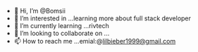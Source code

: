 - 👋 Hi, I’m @Bomsii
- 👀 I’m interested in ...learning more about full stack developer
- 🌱 I’m currently learning ...rivtech
- 💞️ I’m looking to collaborate on ...
- 📫 How to reach me ...emial:@lilbieber1999@gmail.com 

<!---
Bomsii/Bomsii is a ✨ special ✨ repository because its `README.md` (this file) appears on your GitHub profile.
You can click the Preview link to take a look at your changes.
--->
